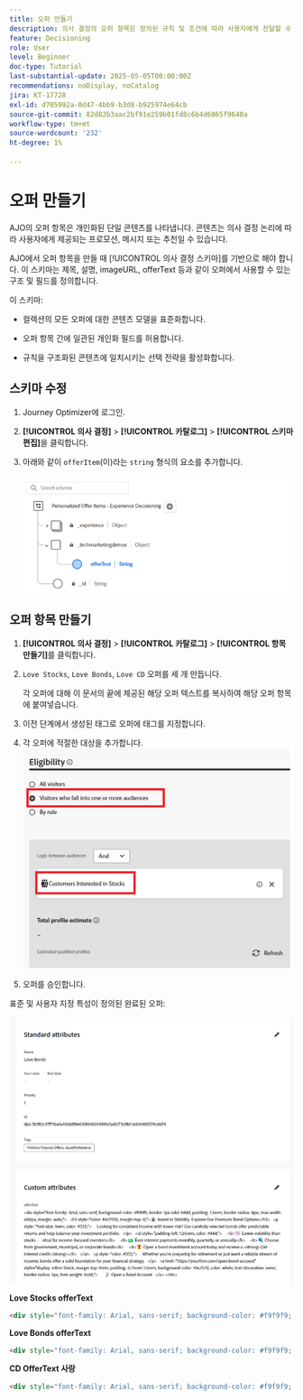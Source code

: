```yaml
---
title: 오퍼 만들기
description: 의사 결정의 오퍼 항목은 정의된 규칙 및 조건에 따라 사용자에게 전달할 수 있는 메시지, 이미지, 프로모션 또는 추천과 같은 개인화된 단일 콘텐츠 조각을 나타냅니다.
feature: Decisioning
role: User
level: Beginner
doc-type: Tutorial
last-substantial-update: 2025-05-05T00:00:00Z
recommendations: noDisplay, noCatalog
jira: KT-17728
exl-id: d705992a-0d47-4bb9-b3d8-b925974e64cb
source-git-commit: 82d82b3aac2bf91e259b01fd8c6b4d6065f9640a
workflow-type: tm+mt
source-wordcount: '232'
ht-degree: 1%

---
```


# 오퍼 만들기

AJO의 오퍼 항목은 개인화된 단일 콘텐츠를 나타냅니다. 콘텐츠는 의사 결정 논리에 따라 사용자에게 제공되는 프로모션, 메시지 또는 추천일 수 있습니다.

AJO에서 오퍼 항목을 만들 때 [!UICONTROL 의사 결정 스키마]를 기반으로 해야 합니다. 이 스키마는 제목, 설명, imageURL, offerText 등과 같이 오퍼에서 사용할 수 있는 구조 및 필드를 정의합니다.

이 스키마:

* 컬렉션의 모든 오퍼에 대한 콘텐츠 모델을 표준화합니다.

* 오퍼 항목 간에 일관된 개인화 필드를 허용합니다.

* 규칙을 구조화된 콘텐츠에 일치시키는 선택 전략을 활성화합니다.

## 스키마 수정

1. Journey Optimizer에 로그인.
1. **[!UICONTROL 의사 결정]** > **[!UICONTROL 카탈로그]** > **[!UICONTROL 스키마 편집]**&#x200B;을 클릭합니다.
1. 아래와 같이 `offerItem`(이)라는 `string` 형식의 요소를 추가합니다.

   ![의사 결정-스키마](assets/offer-schema.png)

## 오퍼 항목 만들기

1. **[!UICONTROL 의사 결정]** > **[!UICONTROL 카탈로그]** > **[!UICONTROL 항목 만들기]**&#x200B;를 클릭합니다.

1. `Love Stocks`, `Love Bonds`, `Love CD` 오퍼를 세 개 만듭니다.

   각 오퍼에 대해 이 문서의 끝에 제공된 해당 오퍼 텍스트를 복사하여 해당 오퍼 항목에 붙여넣습니다.

1. 이전 단계에서 생성된 태그로 오퍼에 태그를 지정합니다.
1. 각 오퍼에 적절한 대상을 추가합니다.
   ![오퍼 자격](assets/offer-eligibility.png)
1. 오퍼를 승인합니다.

표준 및 사용자 지정 특성이 정의된 완료된 오퍼:

![주식에 대한 추천](assets/love-bonds.png)

**Love Stocks offerText**

```html
<div style="font-family: Arial, sans-serif; background-color: #f9f9f9; border: 1px solid #ddd; padding: 1.5rem; border-radius: 8px; max-width: 600px; margin: auto;">   <h3 style="color: #1a73e8; margin-top: 0;">📈 Open a Stock Trading Account & Get $100 in Bonus Stock</h3>   <p style="font-size: 1rem; color: #333;">     Ready to start building your portfolio? Open a new stock trading account with us and receive a      <strong>$100 bonus in stock</strong> — on us.   </p>   <ul style="padding-left: 1.25rem; color: #444;">     <li>🧾 No account minimums — start investing with as little as $1</li>     <li>📉 $0 commissions on online stock trades</li>     <li>📊 Access to powerful trading tools and real-time analytics</li>     <li>🎓 Free educational resources to help you invest confidently</li>   </ul>   <p style="color: #333;">     It's never been easier to start trading. Join thousands of investors who trust us to help them grow their wealth.   </p>   <a href="https://yourbrokerage.com/open-account"      style="display: inline-block; margin-top: 1rem; padding: 0.75rem 1.5rem; background-color: #1a73e8; color: white; text-decoration: none; border-radius: 5px; font-weight: bold;">      🚀 Open Your Account Today   </a> </div>
```

**Love Bonds offerText**

```html
<div style="font-family: Arial, sans-serif; background-color: #f9f9f9; border: 1px solid #ddd; padding: 1.5rem; border-radius: 8px; max-width: 600px; margin: auto;">   <h3 style="color: #6c757d; margin-top: 0;">🏦 Invest in Stability: Explore Our Premium Bond Options</h3>   <p style="font-size: 1rem; color: #333;">     Looking for consistent income with lower risk? Our carefully selected bonds offer predictable returns and help balance your investment portfolio.   </p>   <ul style="padding-left: 1.25rem; color: #444;">     <li>📉 Lower volatility than stocks — ideal for income-focused investors</li>     <li>💵 Earn interest payments monthly, quarterly, or annually</li>     <li>🔍 Choose from government, municipal, or corporate bonds</li>     <li>🎁 Open a bond investment account today and receive a <strong>$50 interest credit</strong></li>   </ul>   <p style="color: #333;">     Whether you're preparing for retirement or just want a reliable stream of income, bonds offer a solid foundation for your financial strategy.   </p>   <a href="https://yourfirm.com/open-bond-account"      style="display: inline-block; margin-top: 1rem; padding: 0.75rem 1.5rem; background-color: #6c757d; color: white; text-decoration: none; border-radius: 5px; font-weight: bold;">      🧾 Open a Bond Account   </a> </div>
```

**CD OfferText 사랑**

```html
<div style="font-family: Arial, sans-serif; background-color: #f9f9f9; border: 1px solid #ddd; padding: 1.5rem; border-radius: 8px; max-width: 600px; margin: auto;">   <h3 style="color: #28a745; margin-top: 0;">💰 Lock in a 5.25% APY — Open Your CD Account Today</h3>   <p style="font-size: 1rem; color: #333;">     Secure your savings with a high-yield Certificate of Deposit. For a limited time, enjoy a      <strong>guaranteed 5.25% annual percentage yield (APY)</strong> on 12-month CDs.   </p>   <ul style="padding-left: 1.25rem; color: #444;">     <li>🔒 Guaranteed returns with FDIC insurance</li>     <li>📈 Lock in today's high rates before they change</li>     <li>💼 Flexible terms from 6 to 24 months</li>     <li>🎁 Open with just $500 and get a $50 bonus</li>   </ul>   <p style="color: #333;">     Whether you're saving for a short-term goal or building a conservative income strategy, our CDs offer peace of mind and predictable growth.   </p>   <a href="https://yourbank.com/open-cd"      style="display: inline-block; margin-top: 1rem; padding: 0.75rem 1.5rem; background-color: #28a745; color: white; text-decoration: none; border-radius: 5px; font-weight: bold;">      💼 Open a CD Account   </a> </div>
```
